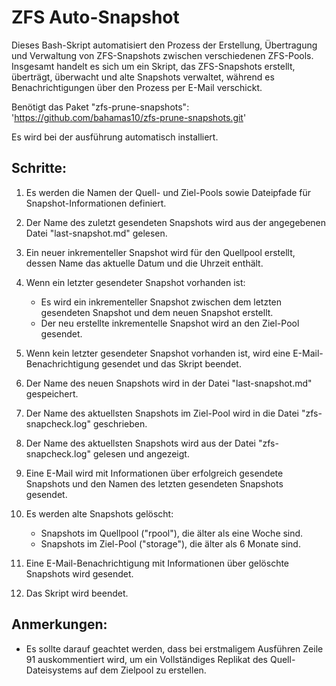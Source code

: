 ZFS Auto-Snapshot
===================

Dieses Bash-Skript automatisiert den Prozess der Erstellung, Übertragung und Verwaltung von ZFS-Snapshots zwischen verschiedenen ZFS-Pools.
Insgesamt handelt es sich um ein Skript, das ZFS-Snapshots erstellt, überträgt, überwacht und alte Snapshots verwaltet,
während es Benachrichtigungen über den Prozess per E-Mail verschickt.

Benötigt das Paket "zfs-prune-snapshots":
'https://github.com/bahamas10/zfs-prune-snapshots.git'

Es wird bei der ausführung automatisch installiert.

Schritte:
--------

1. Es werden die Namen der Quell- und Ziel-Pools sowie Dateipfade für Snapshot-Informationen definiert.

2. Der Name des zuletzt gesendeten Snapshots wird aus der angegebenen Datei "last-snapshot.md" gelesen.

3. Ein neuer inkrementeller Snapshot wird für den Quellpool erstellt, dessen Name das aktuelle Datum und die Uhrzeit enthält.

4. Wenn ein letzter gesendeter Snapshot vorhanden ist:

    - Es wird ein inkrementeller Snapshot zwischen dem letzten gesendeten Snapshot und dem neuen Snapshot erstellt.
    - Der neu erstellte inkrementelle Snapshot wird an den Ziel-Pool gesendet.

5. Wenn kein letzter gesendeter Snapshot vorhanden ist, wird eine E-Mail-Benachrichtigung gesendet und das Skript beendet.

6. Der Name des neuen Snapshots wird in der Datei "last-snapshot.md" gespeichert.

7. Der Name des aktuellsten Snapshots im Ziel-Pool wird in die Datei "zfs-snapcheck.log" geschrieben.

8. Der Name des aktuellsten Snapshots wird aus der Datei "zfs-snapcheck.log" gelesen und angezeigt.

9. Eine E-Mail wird mit Informationen über erfolgreich gesendete Snapshots und den Namen des letzten gesendeten Snapshots gesendet.

10. Es werden alte Snapshots gelöscht:
    - Snapshots im Quellpool ("rpool"), die älter als eine Woche sind.
    - Snapshots im Ziel-Pool ("storage"), die älter als 6 Monate sind.

11. Eine E-Mail-Benachrichtigung mit Informationen über gelöschte Snapshots wird gesendet.

12. Das Skript wird beendet.

Anmerkungen:
-----------

- Es sollte darauf geachtet werden, dass bei erstmaligem Ausführen Zeile 91 auskommentiert wird, um ein Vollständiges Replikat des Quell-Dateisystems auf dem Zielpool zu erstellen.
